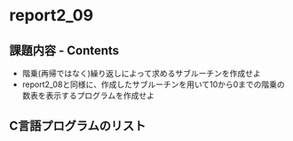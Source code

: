 # report2_09

## 課題内容 - Contents
* 階乗(再帰ではなく)繰り返しによって求めるサブルーチンを作成せよ  
* report2_08と同様に、作成したサブルーチンを用いて10から0までの階乗の数表を表示するプログラムを作成せよ  

## C言語プログラムのリスト
```c
